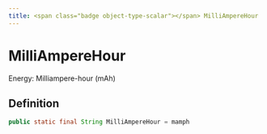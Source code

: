 ```yaml
---
title: <span class="badge object-type-scalar"></span> MilliAmpereHour
---
```

# <span class="badge object-type-scalar"></span> MilliAmpereHour

Energy: Milliampere-hour (mAh)

## Definition

```java
public static final String MilliAmpereHour = mamph
```
